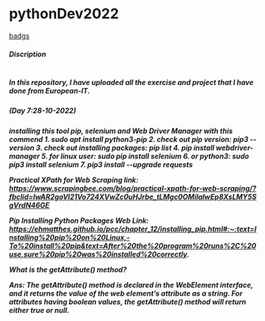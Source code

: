 # pythonDev2022

[badgs](https://img.shields.io/appveyor/build/ahnafarshadMe22/pythonDev2022)

<h5>Discription<h5>
<br>
In this repository, I have uploaded all the exercise and project that I have done from European-IT.

<h5>(Day 7:28-10-2022)<h5>
installing this tool pip, selenium and Web Driver Manager with this commend
1. sudo apt install python3-pip
2. check out pip version: pip3 --version
3. check out installing packages: pip list
4. pip install webdriver-manager
5. for linux user: sudo pip install selenium
6. or python3: sudo pip3 install selenium
7. pip3 install --upgrade requests

Practical XPath for Web Scraping link: https://www.scrapingbee.com/blog/practical-xpath-for-web-scraping/?fbclid=IwAR2goVl21Vo724XVwZc0uHJrbe_tLMgc0OMilalwEp8XsLMY5SgVrdN46GE

Pip Installing Python Packages Web Link: https://ehmatthes.github.io/pcc/chapter_12/installing_pip.html#:~:text=Installing%20pip%20on%20Linux,-To%20install%20pip&text=After%20the%20program%20runs%2C%20use,sure%20pip%20was%20installed%20correctly.


What is the getAttribute() method?

Ans: The getAttribute() method is declared in the WebElement interface, and it returns the value of the web element’s attribute as a string. For attributes having boolean values, the getAttribute() method will return either true or null.